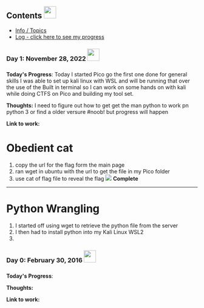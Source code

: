## Contents <img src = "https://c.tenor.com/RkILblKtLTEAAAAd/ms-wake-up.gif" width = 32px> </h2>
* [Info / Topics](README.md)
* [Log - click here to see my progress](log.md)

### Day 1: November 28, 2022 <img src = "https://64.media.tumblr.com/c3e269f7c441828d7948847562557348/233bc3a97db6d4e4-d5/s500x750/3dd7a1a343e09c772063b2f85fddb403b7bb32b4.gifv" width = 32px> </h2>
##### 

**Today's Progress**: Today I started Pico go the first one done for general skills I was able to set up kali linux with WSL and will be running that over the use of the Built in terminal so I can work on some hands on with kali while doing CTFS on Pico and building my tool set.

**Thoughts:** I need to figure out how to get get the man python to work pn python 3 or find a older versure #noob! but progress will happen 

**Link to work:** 
# Obedient cat
1. copy the url for the flag form  the main page
2. ran wget in ubuntu with the url to get the file in my Pico folder
3. use cat of flag file to reveal the flag
![](https://i.imgur.com/23UepdY.png)
**Complete**
---
# Python Wrangling
1. I started off using wget to retrieve the python file from the server 
2. I then had to install python into my Kali Linux WSL2
3. 

### Day 0: February 30, 2016 <img src = "https://64.media.tumblr.com/c3e269f7c441828d7948847562557348/233bc3a97db6d4e4-d5/s500x750/3dd7a1a343e09c772063b2f85fddb403b7bb32b4.gifv" width = 32px> </h2>
##### 

**Today's Progress**: 


**Thoughts:** 

**Link to work:** 

